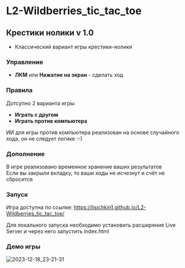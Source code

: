 # L2-Wildberries_tic_tac_toe

## Крестики нолики v 1.0

- Классический вариант игры крестики-нолики

### Управление

- **ЛКМ** или **Нажатие на экран** - сделать ход

### Правила

Дотсупно 2 варианта игры:

- **Играть с другом**
- **Играть против компьютера**

ИИ для игры против компьютера реализован на основе случайного хода, он не следует логике :-)

### Дополнение

В игре реализовано временное хранение ваших результатов<br>
Если вы закрыли вкладку, то ваши ходы не исчезнут и счёт не сбросится

### Запуск

Игра доступна по ссылке: https://lisichkin1.github.io/L2-Wildberries_tic_tac_toe/

Для локального запуска необходимо установить расширение Live Server и через него запустить index.html

### Демо игры
![2023-12-18_23-21-31](https://github.com/lisichkin1/L2-Wildberries_tic_tac_toe/assets/91782961/3da67ff4-a2a3-41e1-996a-9e98ae44a69c)
